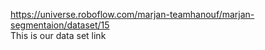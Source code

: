 https://universe.roboflow.com/marjan-teamhanouf/marjan-segmentaion/dataset/15  
This is our data set link 
